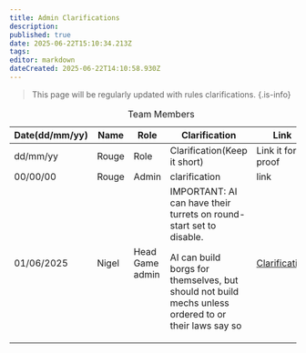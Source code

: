 ```yaml
---
title: Admin Clarifications
description: 
published: true
date: 2025-06-22T15:10:34.213Z
tags: 
editor: markdown
dateCreated: 2025-06-22T14:10:58.930Z
---
```


> This page will be regularly updated with rules clarifications. 
{.is-info}

<body>
  <table>
    <caption>Team Members</caption>
    <thead>
      <tr>
        <th>Date(dd/mm/yy)</th> <!-- date-->
        <th>Name</th> <!-- Column for admins's name -->
        <th>Role</th> <!-- Column for their role -->
        <th>Clarification</th> <!-- Column for email -->
        <th>Link</th> <!-- link to clarification -->
      </tr>
    </thead>
    <tbody>
          <!-- FOR IMPORTANT CLARIFICATIONS:
      <tr>
				<td id="important">date(dd/mm/yyyy</td>
        <td id="important">New Name</td>
        <td id="important">Role</td>
        <td id="important">Clarification(Keep it short)</td>
				<td id="important">Link it for proof</td>
      </tr>
      -->
         <!-- Add more rows below by copying this format:
      <tr>
				<td>date(dd/mm/yyyy</td>
        <td>New Name</td>
        <td>Role</td>
        <td>Clarification(Keep it short)</td>
				<td>Link it for proof</td>
      </tr>
      -->
        <tr>
				<td>dd/mm/yy</td>
        <td>Rouge</td>
        <td>Role</td>
        <td>Clarification(Keep it short)</td>
				<td>Link it for proof</td>
      </tr>
      <tr>
        <td>00/00/00</td>
        <td>Rouge</td>
        <td>Admin</td>
        <td>clarification</td>
        <td>link</td>
      </tr>
      <tr>
        <td id="important">01/06/2025</td>
        <td id="important">Nigel</td>
        <td id="important">Head Game admin</td>
        <td id="important">IMPORTANT: AI can have their turrets on round-start set to disable. <p>AI can build borgs for themselves, but should not build mechs unless ordered to or their laws say so</p></td>
        <td id="important"><a href="https://discord.com/channels/1202734573247795300/1357988474501857331/1378653122788065331">Clarification</a></td>
      </tr>
    </tbody>
  </table>

</body>